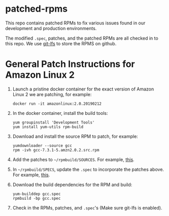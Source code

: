 # patched-rpms

This repo contains patched RPMs to fix various issues found in our
development and production environments.

The modified `.spec`, patches, and the patched RPMs are all checked in to
this repo. We use [git-lfs](https://git-lfs.github.com/) to store the RPMS on
github.

# General Patch Instructions for Amazon Linux 2

1. Launch a pristine docker container for the exact version of Amazon Linux 2 we are patching, for example:

   ```
   docker run -it amazonlinux:2.0.20190212
   ```

2. In the docker container, install the build tools:

   ```
   yum groupinstall 'Development Tools'
   yum install yum-utils rpm-build
   ```

3. Download and install the source RPM to patch, for example:

   ```
   yumdownloader --source gcc
   rpm -ivh gcc-7.3.1-5.amzn2.0.2.src.rpm
   ```

4. Add the patches to `~/rpmbuild/SOURCES`. For example, [this](https://github.com/ubiquity6/patched-rpms/blob/master/amazonlinux2/gcc-7.3.1-5.amzn2.0.2/rpmbuild/SOURCES/gcc7-pr84785.patch).

5. In `~/rpmbuild/SPECS`, update the `.spec` to incorporate the patches above. For example,
   [this](https://github.com/ubiquity6/patched-rpms/blob/master/amazonlinux2/gcc-7.3.1-5.amzn2.0.2/rpmbuild/SPECS/gcc.spec).

6. Download the build dependencies for the RPM and build:

   ```
   yum-builddep gcc.spec
   rpmbuild -bp gcc.spec
   ```

7. Check in the RPMs, patches, and `.spec`'s (Make sure git-lfs is enabled).
